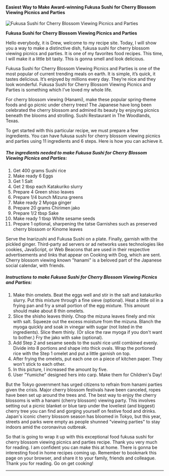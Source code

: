             

#### Easiest Way to Make Award-winning Fukusa Sushi for Cherry Blossom Viewing Picnics and Parties

![Fukusa Sushi for Cherry Blossom Viewing Picnics and Parties](https://img-global.cpcdn.com/recipes/5594684488417280/751x532cq70/fukusa-sushi-for-cherry-blossom-viewing-picnics-and-parties-recipe-main-photo.jpg)

**Fukusa Sushi for Cherry Blossom Viewing Picnics and Parties**

Hello everybody, it is Drew, welcome to my recipe site. Today, I will show you a way to make a distinctive dish, fukusa sushi for cherry blossom viewing picnics and parties. It is one of my favorites food recipes. This time, I will make it a little bit tasty. This is gonna smell and look delicious.

Fukusa Sushi for Cherry Blossom Viewing Picnics and Parties is one of the most popular of current trending meals on earth. It is simple, it’s quick, it tastes delicious. It’s enjoyed by millions every day. They’re nice and they look wonderful. Fukusa Sushi for Cherry Blossom Viewing Picnics and Parties is something which I’ve loved my whole life.

For cherry blossom viewing (Hanami), make these popular spring-theme foods and go picnic under cherry trees! The Japanese have long been celebrated the cherry blossom and admired its beauty by enjoying picnics beneath the blooms and strolling. Sushi Restaurant in The Woodlands, Texas.

To get started with this particular recipe, we must prepare a few ingredients. You can have fukusa sushi for cherry blossom viewing picnics and parties using 11 ingredients and 6 steps. Here is how you can achieve it.

##### The ingredients needed to make Fukusa Sushi for Cherry Blossom Viewing Picnics and Parties:

1.  Get 400 grams Sushi rice
2.  Make ready 6 Eggs
3.  Get 1 Salt
4.  Get 2 tbsp each Katakuriko slurry
5.  Prepare 4 Green shiso leaves
6.  Prepare 1/4 bunch Mizuna greens
7.  Make ready 2 Myoga ginger
8.  Prepare 20 grams Chirimen jako
9.  Prepare 1/2 tbsp Sake
10.  Make ready 1 tbsp White sesame seeds
11.  Prepare 1 optional, sharpening the tatse Garnishes such as preserved cherry blossom or Kinome leaves

Serve the Inarizushi and Fukusa Sushi on a plate. Finally, garnish with the pickled ginger. Third-party ad servers or ad networks uses technologies like cookies, JavaScript, or Web Beacons that are used in their respective advertisements and links that appear on Cooking with Dog, which are sent. Cherry blossom viewing known "hanami" is a beloved part of the Japanese social calendar, with friends.

##### Instructions to make Fukusa Sushi for Cherry Blossom Viewing Picnics and Parties:

1.  Make thin omelets. Beat the eggs well and stir in the salt and katakuriko slurry. Put this mixture through a fine sieve (optional). Heat a little oil in a frying pan and fry a small portion of the egg mixture. This amount should make about 8 thin omelets.
2.  Slice the shisho leaves thinly. Chop the mizuna leaves finely and mix with salt. Squeeze out the excess moisture from the mizuna. Blanch the myoga quickly and soak in vinegar with sugar (not listed in the ingredients). Slice them thinly. (Or slice the raw myoga if you don't want to bother.) Fry the jako with sake (optional).
3.  Add Step 2 and sesame seeds to the sushi rice until combined evenly. Divide into 8 portions and shape into thick ovals. Wrap the portioned rice with the Step 1 omelet and put a little garnish on top.
4.  After frying the omelets, put each one on a piece of kitchen paper. They won't stick to each other.
5.  In this picture, I increased the amount by five.
6.  User "Yumiche" designed hers into carp. Make them for Children's Day!

But the Tokyo government has urged citizens to refrain from hanami parties given the crisis. Major cherry blossom festivals have been canceled, ropes have been set up around the trees and. The best way to enjoy the cherry blossoms is with a hanami (cherry blossom) viewing party. This involves setting out a picnic blanket or blue tarp under the loveliest (and biggest) cherry tree you can find and gorging yourself on festive food and drinks. Japan's iconic cherry blossom season has bloomed in Tokyo, but this year, streets and parks were empty as people shunned "viewing parties" to stay indoors amid the coronavirus outbreak.

So that is going to wrap it up with this exceptional food fukusa sushi for cherry blossom viewing picnics and parties recipe. Thank you very much for reading. I am confident you can make this at home. There is gonna be interesting food in home recipes coming up. Remember to bookmark this page on your browser, and share it to your family, friends and colleague. Thank you for reading. Go on get cooking!

* * *